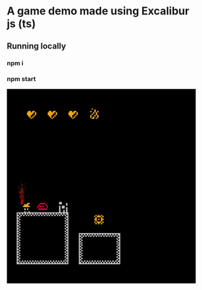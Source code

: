 # A game demo made using Excalibur js (ts)

## Running locally

### npm i
### npm start

![sample](sample.gif)
